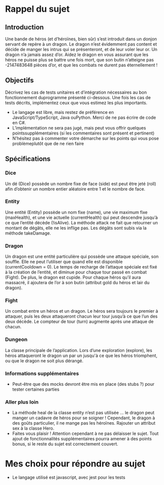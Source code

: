 # Rappel du sujet

## Introduction
Une bande de héros (et d’héroïnes, bien sûr) s’est introduit dans un donjon servant de repère à un dragon. Le dragon n’est évidemment pas content et décide de manger les intrus qui se présenteront, et de leur voler leur or. Un dragon n’a jamais assez d’or.
Aidez le dragon en vous assurant que les héros ne puisse plus se battre une fois mort, que son butin n’atteigne pas -2147483648 pièces d’or, et que les combats ne durent pas éternellement !

## Objectifs
Décrivez les cas de tests unitaires et d’intégration nécessaires au bon fonctionnement duprogramme présenté ci-dessous. Une fois les cas de tests décrits, implémentez ceux que vous estimez les plus importants.
- Le langage est libre, mais restez de préférence en JavaScript/TypeScript, Java ouPython. Merci de ne pas écrire de code en C#.
- L’implémentation ne sera pas jugé, mais peut vous offrir quelques pointssupplémentaires (si les commentaires sont présent et pertinent)
- N’hésitez pas à commenter votre démarche sur les points qui vous pose problèmeplutôt que de ne rien faire

## Spécifications

### Dice
Un dé (Dice) possède un nombre fixe de face (side) est peut être jeté (roll) afin d’obtenir un nombre entier aléatoire entre 1 et le nombre de face.

### Entity
Une entité (Entity) possède un nom fixe (name), une vie maximum fixe (maxHealth), et une vie actuelle (currentHealth) qui peut descendre jusqu’à ce que l’entité décède (!isAlive). La méthode attack ne fait que retourner un montant de dégâts, elle ne les inflige pas. Les dégâts sont subis via la méthode takeDamage.

### Dragon
Un dragon est une entité particulière qui possède une attaque spéciale, son souffle. Elle ne peut l’utiliser que quand elle est disponible (currentCooldown = 0). Le temps de recharge de l’attaque spéciale est fixé à la création de l’entité, et diminue pour chaque tour passé en combat (Fight).
De plus, le dragon est cupide. Pour chaque héros qu’il aura massacré, il ajoutera de l’or à son butin (attribut gold du héros et lair du dragon).

### Fight
Un combat entre un héros et un dragon. Le héros sera toujours le premier à attaquer, puis les deux attaqueront chacun leur tour jusqu’à ce que l’un des deux décède. Le compteur de tour (turn) augmente après une attaque de chacun.

### Dungeon
La classe principale de l’application. Lors d’une exploration (explore), les héros attaqueront le dragon un par un jusqu'à ce que les héros triomphent, ou que le dragon ne soit plus dérangé.

### Informations supplémentaires
- Peut-être que des mocks devront être mis en place (des stubs ?) pour tester certaines parties

### Aller plus loin
- La méthode heal de la classe entity n’est pas utilisée ... le dragon peut manger un cadavre de héros pour se soigner ! Cependant, le dragon à des goûts particulier, il ne mange pas les héroïnes. Rajouter un attribut sex à la classe Hero.
- Faites vous plaisir ! Attention cependant à ne pas délaisser le sujet. Tout ajout de fonctionnalités supplémentaires pourra amener à des points bonus, si le reste du sujet est correctement couvert.


# Mes choix pour répondre au sujet
- Le langage utilisé est javascript, avec jest pour les tests
